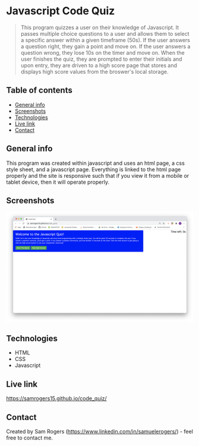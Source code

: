 # Javascript Code Quiz
> This program quizzes a user on their knowledge of Javascript. It passes multiple choice questions to a user and allows them to select a specific answer within a given timeframe (50s). If the user answers a question right, they gain a point and move on. If the user answers a question wrong, they lose 10s on the timer and move on. When the user finishes the quiz, they are prompted to enter their initials and upon entry, they are driven to a high score page that stores and displays high score values from the broswer's local storage.

## Table of contents
* [General info](#general-info)
* [Screenshots](#screenshots)
* [Technologies](#technologies)
* [Live link](#live-link)
* [Contact](#contact)

## General info
This program was created within javascript and uses an html page, a css style sheet, and a javascript page. Everything is linked to the html page properly and the site is responsive such that if you view it from a mobile or tablet device, then it will operate properly.

## Screenshots
![Code Quiz](./Assets/code_quiz_screenshot.png)

## Technologies
* HTML
* CSS
* Javascript

## Live link
https://samrogers15.github.io/code_quiz/

## Contact
Created by Sam Rogers (https://www.linkedin.com/in/samuelerogers/) - feel free to contact me.
